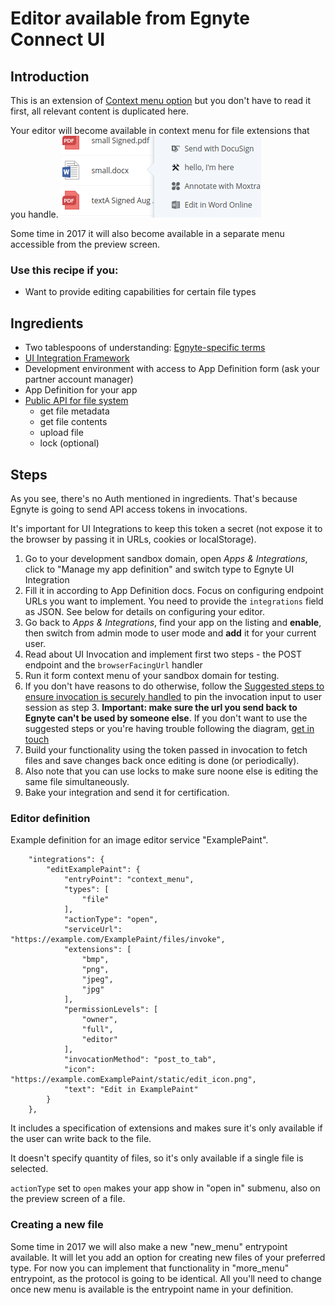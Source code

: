 # Editor available from Egnyte Connect UI

## Introduction

This is an extension of [Context menu option](context-menu.md) but you don't have to read it first, all relevant content is duplicated here.

Your editor will become available in context menu for file extensions that you handle.
![Screenshot of a context menu](./assets/context-menu.png)

Some time in 2017 it will also become available in a separate menu accessible from the preview screen.

### Use this recipe if you:
- Want to provide editing capabilities for certain file types

## Ingredients

- Two tablespoons of understanding: [Egnyte-specific terms](definitions.md)
- [UI Integration Framework](./ui-framework.md)
- Development environment with access to App Definition form (ask your partner account manager)
- App Definition for your app
- [Public API for file system](https://developers.egnyte.com/docs/read/File_System_Management_API_Documentation)
  - get file metadata
  - get file contents
  - upload file
  - lock (optional)

## Steps

As you see, there's no Auth mentioned in ingredients. That's because Egnyte is going to send API access tokens in invocations.

It's important for UI Integrations to keep this token a secret (not expose it to the browser by passing it in URLs, cookies or localStorage).

1. Go to your development sandbox domain, open *Apps & Integrations*, click to "Manage my app definition" and switch type to Egnyte UI Integration
1. Fill it in according to App Definition docs. Focus on configuring endpoint URLs you want to implement. You need to provide the `integrations` field as JSON. See below for details on configuring your editor.
1. Go back to *Apps & Integrations*, find your app on the listing and **enable**, then switch from admin mode to user mode and **add** it for your current user.
1. Read about UI Invocation and implement first two steps - the POST endpoint and the `browserFacingUrl` handler
1. Run it form context menu of your sandbox domain for testing.
1. If you don't have reasons to do otherwise, follow the [Suggested steps to ensure invocation is securely handled](https://github.com/egnyte/for-integrators/blob/master/doc/UIntegrate_flow.md#suggested-steps-to-ensure-invocation-is-securely-handled) to pin the invocation input to user session as step 3. **Important: make sure the url you send back to Egnyte can't be used by someone else**. If you don't want to use the suggested steps or you're having trouble following the diagram, [get in touch](./contact.md)
1. Build your functionality using the token passed in invocation to fetch files and save changes back once editing is done (or periodically).
1. Also note that you can use locks to make sure noone else is editing the same file simultaneously.
1. Bake your integration and send it for certification.


### Editor definition

Example definition for an image editor service "ExamplePaint".

```
    "integrations": {
        "editExamplePaint": {
            "entryPoint": "context_menu",
            "types": [
                "file"
            ],
            "actionType": "open",
            "serviceUrl": "https://example.com/ExamplePaint/files/invoke",
            "extensions": [
                "bmp",
                "png",
                "jpeg",
                "jpg"
            ],
            "permissionLevels": [
                "owner",
                "full",
                "editor"
            ],
            "invocationMethod": "post_to_tab",
            "icon": "https://example.comExamplePaint/static/edit_icon.png",
            "text": "Edit in ExamplePaint"
        }
    },
```

It includes a specification of extensions and makes sure it's only available if the user can write back to the file.

It doesn't specify quantity of files, so it's only available if a single file is selected.

`actionType` set to `open` makes your app show in "open in" submenu, also on the preview screen of a file. 


### Creating a new file

Some time in 2017 we will also make a new "new_menu" entrypoint available. It will let you add an option for creating new files of your preferred type.
For now you can implement that functionality in "more_menu" entrypoint, as the protocol is going to be identical. All you'll need to change once new menu is available is the entrypoint name in your definition.
